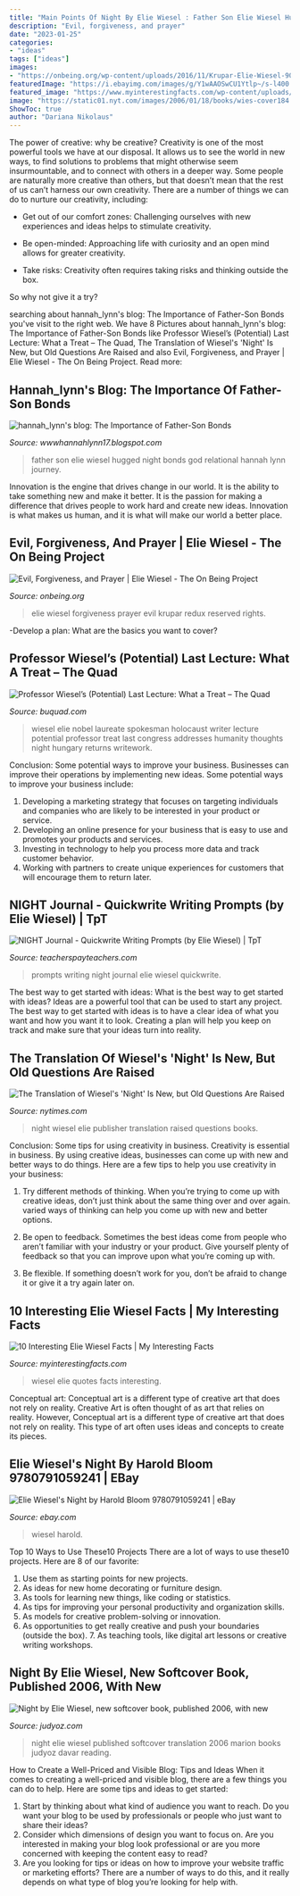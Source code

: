 ```yaml
---
title: "Main Points Of Night By Elie Wiesel : Father Son Elie Wiesel Hugged Night Bonds God Relational Hannah Lynn Journey"
description: "Evil, forgiveness, and prayer"
date: "2023-01-25"
categories:
- "ideas"
tags: ["ideas"]
images:
- "https://onbeing.org/wp-content/uploads/2016/11/Krupar-Elie-Wiesel-900x0-c-default.jpg"
featuredImage: "https://i.ebayimg.com/images/g/Y1wAAOSwCU1Ytlp~/s-l400.jpg"
featured_image: "https://www.myinterestingfacts.com/wp-content/uploads/2014/01/Elie-Wiesel-Quotes.jpg"
image: "https://static01.nyt.com/images/2006/01/18/books/wies-cover184.jpg"
ShowToc: true
author: "Dariana Nikolaus"
---
```



The power of creative: why be creative?
Creativity is one of the most powerful tools we have at our disposal. It allows us to see the world in new ways, to find solutions to problems that might otherwise seem insurmountable, and to connect with others in a deeper way.
Some people are naturally more creative than others, but that doesn’t mean that the rest of us can’t harness our own creativity. There are a number of things we can do to nurture our creativity, including:

- Get out of our comfort zones: Challenging ourselves with new experiences and ideas helps to stimulate creativity.

- Be open-minded: Approaching life with curiosity and an open mind allows for greater creativity.

- Take risks: Creativity often requires taking risks and thinking outside the box.

So why not give it a try?

	

		
searching about hannah_lynn&#039;s blog: The Importance of Father-Son Bonds you've visit to the right web. We have 8 Pictures about hannah_lynn&#039;s blog: The Importance of Father-Son Bonds like Professor Wiesel’s (Potential) Last Lecture: What a Treat – The Quad, The Translation of Wiesel&#039;s &#039;Night&#039; Is New, but Old Questions Are Raised and also Evil, Forgiveness, and Prayer | Elie Wiesel - The On Being Project. Read more:
		
    
## Hannah_lynn&#039;s Blog: The Importance Of Father-Son Bonds

<img loading=lazy src="https://4.bp.blogspot.com/_RSz_KaqsEpI/TJI-02p0ROI/AAAAAAAAAD4/QISyv6YKcm4/s1600/familyLLS11.jpg" onerror="this.onerror=null;this.src='https://tse4.mm.bing.net/th?id=OIP.BxJsk2cLequAjh54NxCD-wAAAA&amp;pid=15.1';" alt="hannah_lynn&#039;s blog: The Importance of Father-Son Bonds">

_Source: wwwhannahlynn17.blogspot.com_

>father son elie wiesel hugged night bonds god relational hannah lynn journey. 

	

Innovation is the engine that drives change in our world. It is the ability to take something new and make it better. It is the passion for making a difference that drives people to work hard and create new ideas. Innovation is what makes us human, and it is what will make our world a better place.

    
## Evil, Forgiveness, And Prayer | Elie Wiesel - The On Being Project

<img loading=lazy src="https://onbeing.org/wp-content/uploads/2016/11/Krupar-Elie-Wiesel-900x0-c-default.jpg" onerror="this.onerror=null;this.src='https://tse1.mm.bing.net/th?id=OIP.kOhg5rk6it3K-kGJXkqTEwHaE7&amp;pid=15.1';" alt="Evil, Forgiveness, and Prayer | Elie Wiesel - The On Being Project">

_Source: onbeing.org_

>elie wiesel forgiveness prayer evil krupar redux reserved rights. 

	

-Develop a plan: What are the basics you want to cover?

    
## Professor Wiesel’s (Potential) Last Lecture: What A Treat – The Quad

<img loading=lazy src="http://buquad.com/wp-content/uploads/2011/11/Eli_Wiesel_US_Congress.jpg" onerror="this.onerror=null;this.src='https://tse1.mm.bing.net/th?id=OIP.HSpvjrbOUec3XVG2JAUEyQHaK8&amp;pid=15.1';" alt="Professor Wiesel’s (Potential) Last Lecture: What a Treat – The Quad">

_Source: buquad.com_

>wiesel elie nobel laureate spokesman holocaust writer lecture potential professor treat last congress addresses humanity thoughts night hungary returns writework. 

	

Conclusion: Some potential ways to improve your business.
Businesses can improve their operations by implementing new ideas. Some potential ways to improve your business include:
1. Developing a marketing strategy that focuses on targeting individuals and companies who are likely to be interested in your product or service.
2. Developing an online presence for your business that is easy to use and promotes your products and services.
3. Investing in technology to help you process more data and track customer behavior.
4. Working with partners to create unique experiences for customers that will encourage them to return later.

    
## NIGHT Journal - Quickwrite Writing Prompts (by Elie Wiesel) | TpT

<img loading=lazy src="https://ecdn.teacherspayteachers.com/thumbitem/NIGHT-Journal-Quickwrite-Writing-Prompts-by-Elie-Wiesel-083701600-1373815685-1503588603/original-770772-4.jpg" onerror="this.onerror=null;this.src='https://tse2.mm.bing.net/th?id=OIP.jFIJ7sEGHPnes51zJR-6PQAAAA&amp;pid=15.1';" alt="NIGHT Journal - Quickwrite Writing Prompts (by Elie Wiesel) | TpT">

_Source: teacherspayteachers.com_

>prompts writing night journal elie wiesel quickwrite. 

	

The best way to get started with ideas: What is the best way to get started with ideas?
Ideas are a powerful tool that can be used to start any project. The best way to get started with ideas is to have a clear idea of what you want and how you want it to look. Creating a plan will help you keep on track and make sure that your ideas turn into reality.

    
## The Translation Of Wiesel&#039;s &#039;Night&#039; Is New, But Old Questions Are Raised

<img loading=lazy src="https://static01.nyt.com/images/2006/01/18/books/wies-cover184.jpg" onerror="this.onerror=null;this.src='https://tse4.mm.bing.net/th?id=OIP.gbuQB3FD0EaNWr6joA5obgAAAA&amp;pid=15.1';" alt="The Translation of Wiesel&#039;s &#039;Night&#039; Is New, but Old Questions Are Raised">

_Source: nytimes.com_

>night wiesel elie publisher translation raised questions books. 

	

Conclusion: Some tips for using creativity in business.
Creativity is essential in business. By using creative ideas, businesses can come up with new and better ways to do things. Here are a few tips to help you use creativity in your business:
1. Try different methods of thinking. When you’re trying to come up with creative ideas, don’t just think about the same thing over and over again. varied ways of thinking can help you come up with new and better options.

2. Be open to feedback. Sometimes the best ideas come from people who aren’t familiar with your industry or your product. Give yourself plenty of feedback so that you can improve upon what you’re coming up with.

3. Be flexible. If something doesn’t work for you, don’t be afraid to change it or give it a try again later on.

    
## 10 Interesting Elie Wiesel Facts | My Interesting Facts

<img loading=lazy src="https://www.myinterestingfacts.com/wp-content/uploads/2014/01/Elie-Wiesel-Quotes.jpg" onerror="this.onerror=null;this.src='https://tse3.mm.bing.net/th?id=OIP.bU-LsCdssC3YcYuVp1bs2QHaE1&amp;pid=15.1';" alt="10 Interesting Elie Wiesel Facts | My Interesting Facts">

_Source: myinterestingfacts.com_

>wiesel elie quotes facts interesting. 

	

Conceptual art: Conceptual art is a different type of creative art that does not rely on reality.
Creative Art is often thought of as art that relies on reality. However, Conceptual art is a different type of creative art that does not rely on reality. This type of art often uses ideas and concepts to create its pieces.

    
## Elie Wiesel&#039;s Night By Harold Bloom 9780791059241 | EBay

<img loading=lazy src="https://i.ebayimg.com/images/g/Y1wAAOSwCU1Ytlp~/s-l400.jpg" onerror="this.onerror=null;this.src='https://tse2.mm.bing.net/th?id=OIP.kqCNujH2ta3XK7NOyUTedQAAAA&amp;pid=15.1';" alt="Elie Wiesel&#039;s Night by Harold Bloom 9780791059241 | eBay">

_Source: ebay.com_

>wiesel harold. 

	

Top 10 Ways to Use These10 Projects
There are a lot of ways to use these10 projects. Here are 8 of our favorite:
1. Use them as starting points for new projects.
2. As ideas for new home decorating or furniture design.
3. As tools for learning new things, like coding or statistics.
4. As tips for improving your personal productivity and organization skills.
5. As models for creative problem-solving or innovation.
6. As opportunities to get really creative and push your boundaries (outside the box).      7. As teaching tools, like digital art lessons or creative writing workshops. 
    
## Night By Elie Wiesel, New Softcover Book, Published 2006, With New

<img loading=lazy src="http://judyoz.com/media/ecom/prodlg/night.jpg" onerror="this.onerror=null;this.src='https://tse4.mm.bing.net/th?id=OIP.CrrZzjPg9kpEh3MXrPp3BQHaKN&amp;pid=15.1';" alt="Night by Elie Wiesel, new softcover book, published 2006, with new">

_Source: judyoz.com_

>night elie wiesel published softcover translation 2006 marion books judyoz davar reading. 

	

How to Create a Well-Priced and Visible Blog: Tips and Ideas
When it comes to creating a well-priced and visible blog, there are a few things you can do to help. Here are some tips and ideas to get started: 
1. Start by thinking about what kind of audience you want to reach. Do you want your blog to be used by professionals or people who just want to share their ideas? 
2. Consider which dimensions of design you want to focus on. Are you interested in making your blog look professional or are you more concerned with keeping the content easy to read? 
3. Are you looking for tips or ideas on how to improve your website traffic or marketing efforts? There are a number of ways to do this, and it really depends on what type of blog you’re looking for help with. 

